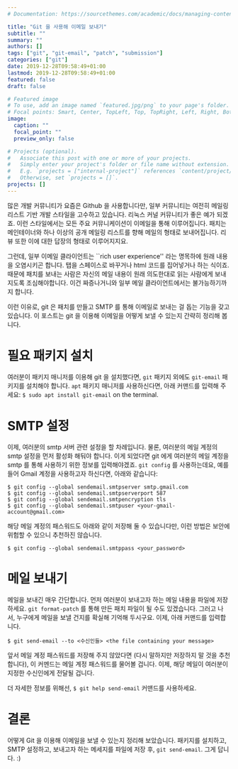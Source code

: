 ```yaml
---
# Documentation: https://sourcethemes.com/academic/docs/managing-content/

title: "Git 을 사용해 이메일 보내기"
subtitle: ""
summary: ""
authors: []
tags: ["git", "git-email", "patch", "submission"]
categories: ["git"]
date: 2019-12-28T09:58:49+01:00
lastmod: 2019-12-28T09:58:49+01:00
featured: false
draft: false

# Featured image
# To use, add an image named `featured.jpg/png` to your page's folder.
# Focal points: Smart, Center, TopLeft, Top, TopRight, Left, Right, BottomLeft, Bottom, BottomRight.
image:
  caption: ""
  focal_point: ""
  preview_only: false

# Projects (optional).
#   Associate this post with one or more of your projects.
#   Simply enter your project's folder or file name without extension.
#   E.g. `projects = ["internal-project"]` references `content/project/deep-learning/index.md`.
#   Otherwise, set `projects = []`.
projects: []
---
```


많은 개발 커뮤니티가 요즘은 Github 을 사용합니다만, 일부 커뮤니티는 여전히
메일링 리스트 기반 개발 스타일을 고수하고 있습니다.
리눅스 커널 커뮤니티가 좋은 예가 되겠죠.
이런 스타일에서는 모든 주요 커뮤니케이션이 이메일을 통해 이루어집니다.
패치는 메인테이너와 하나 이상의 공개 메일링 리스트를 향해 메일의 형태로
보내어집니다.
리뷰 또한 이에 대한 답장의 형태로 이루어지지요.

그런데, 일부 이메일 클라이언트는 ``rich user experience'' 라는 명목하에 원래
내용을 오염시키곤 합니다.
탭을 스페이스로 바꾸거나 html 코드를 집어넣거나 하는 식이죠.
때문에 패치를 보내는 사람은 자신의 메일 내용이 원래 의도한대로 읽는 사람에게
보내지도록 조심해야합니다.
이건 짜증나거니와 일부 메일 클라이언트에서는 불가능하기까지 합니다.

이런 이유로, git 은 패치를 만들고 SMTP 를 통해 이메일로 보내는 걸 돕는 기능을
갖고 있습니다.
이 포스트는 git 을 이용해 이메일을 어떻게 보낼 수 있는지 간략히 정리해 봅니다.


필요 패키지 설치
===============

여러분이 패키지 매니저를 이용해 git 을 설치했다면, `git` 패키지 외에도
`git-email` 패키지를 설치해야 합니다.  `apt` 패키지 매니저를 사용하신다면, 아래
커맨드를 입력해 주세요:
``$ sudo apt install git-email`` on the terminal.


SMTP 설정
========

이제, 여러분의 smtp 서버 관련 설정을 할 차례입니다.  물론, 여러분의 메일 계정의
smtp 설정을 먼저 활성화 해둬야 합니다.  이게 되었다면 git 에게 여러분의 메일
계정을 smtp 를 통해 사용하기 위한 정보를 입력해야겠죠.  `git config` 를
사용하는데요, 예를 들어 Gmail 계정을 사용하고자 하신다면, 아래와 같습니다:

```
$ git config --global sendemail.smtpserver smtp.gmail.com
$ git config --global sendemail.smtpserverport 587
$ git config --global sendemail.smtpencryption tls
$ git config --global sendemail.smtpuser <your-gmail-account@gmail.com>
```

해당 메일 계정의 패스워드도 아래와 같이 저장해 둘 수 있습니다만, 이런 방법은
보안에 위험할 수 있으니 추천하진 않습니다.

```
$ git config --global sendemail.smtppass <your_password>
```


메일 보내기
==========

메일을 보내긴 매우 간단합니다.
먼저 여러분이 보내고자 하는 메일 내용을 파일에 저장하세요.
`git format-patch` 를 통해 만든 패치 파일이 될 수도 있겠습니다.
그러고 나서, 누구에게 메일을 보낼 건지를 확실해 기억해 두시구요.
이제, 아래 커맨드를 입력합니다.

```
$ git send-email --to <수신인들> <the file containing your message>
```

앞서 메일 계정 패스워드를 저장해 주지 않았다면 (다시 말하지만 저장하지 말 것을
추천합니다), 이 커멘드는 메일 계정 패스워드를 물어볼 겁니다.
이제, 해당 메일이 여러분이 지정한 수신인에게 전달될 겁니다.

더 자세한 정보를 위해선, `$ git help send-email` 커맨드를 사용하세요.


결론
====

어떻게 Git 을 이용해 이메일을 보낼 수 있는지 정리해 보았습니다.  패키지를
설치하고, SMTP 설정하고, 보내고자 하는 메세지를 파일에 저장 후, `git
send-email`.  그게 답니다. :)
